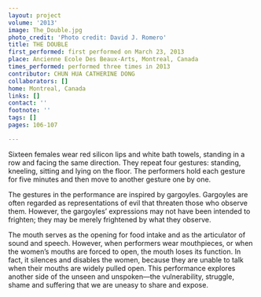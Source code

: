 ```yaml
---
layout: project
volume: '2013'
image: The_Double.jpg
photo_credit: 'Photo credit: David J. Romero'
title: THE DOUBLE
first_performed: first performed on March 23, 2013
place: Ancienne Ecole Des Beaux-Arts, Montreal, Canada
times_performed: performed three times in 2013
contributor: CHUN HUA CATHERINE DONG
collaborators: []
home: Montreal, Canada
links: []
contact: ''
footnote: ''
tags: []
pages: 106-107

---
```


Sixteen females wear red silicon lips and white bath towels, standing in a row and facing the same direction. They repeat four gestures: standing, kneeling, sitting and lying on the floor. The performers hold each gesture for five minutes and then move to another gesture one by one.

The gestures in the performance are inspired by gargoyles. Gargoyles are often regarded as representations of evil that threaten those who observe them. However, the gargoyles’ expressions may not have been intended to frighten; they may be merely frightened by what they observe.

The mouth serves as the opening for food intake and as the articulator of sound and speech. However, when performers wear mouthpieces, or when the women’s mouths are forced to open, the mouth loses its function. In fact, it silences and disables the women, because they are unable to talk when their mouths are widely pulled open. This performance explores another side of the unseen and unspoken—the vulnerability, struggle, shame and suffering that we are uneasy to share and expose.
